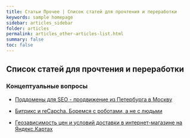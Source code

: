 ```yaml
---
title: Статьи Прочее | Список статей для прочтения и переработки
keywords: sample homepage
sidebar: articles_sidebar
folder: articles
permalink: articles_other-articles-list.html
summary: false
toc: false
---
```


## Список статей для прочтения и переработки

### Концептуальные вопросы

* [Поддомены для SEO - продвижение из Петербурга в Москву](https://www.intervolga.ru/blog/marketing/seo-subdomains/)

* [Битрикс и reCapcha. Боремся с роботами, а не с людьми](https://www.intervolga.ru/blog/projects/bitriks-i-recapcha-boremsya-s-robotami-a-ne-s-lyudmi/)

* [Геозависимость цен и условий доставки в интернет-магазине на Яндекс.Картах](https://www.intervolga.ru/blog/support/geozavisimost-tsen-i-usloviy-dostavki-v-internet-magazine-na-yandeks-kartakh/)
